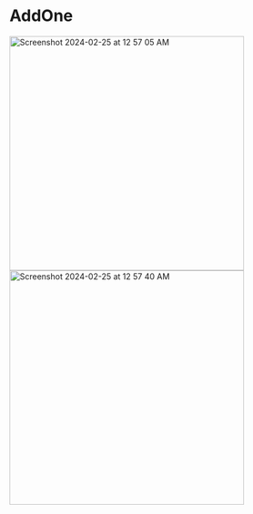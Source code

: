 # AddOne

<img width="412" alt="Screenshot 2024-02-25 at 12 57 05 AM" src="https://github.com/smkilaru213/AddOne/assets/160697161/64cf9ae9-2383-4da6-9123-59fcb36bf20f">
<img width="412" alt="Screenshot 2024-02-25 at 12 57 40 AM" src="https://github.com/smkilaru213/AddOne/assets/160697161/b574c606-5deb-4660-8e0e-1b2303f2bbef">

